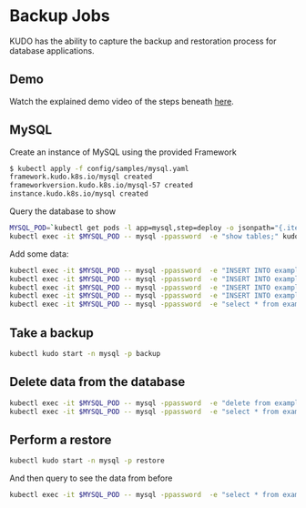# Backup Jobs

KUDO has the ability to capture the backup and restoration process for database applications.

## Demo

Watch the explained demo video of the steps beneath [here](https://youtu.be/e_xUVS_bB2g?t=1433).  

## MySQL

Create an instance of MySQL using the provided Framework

```bash
$ kubectl apply -f config/samples/mysql.yaml
framework.kudo.k8s.io/mysql created
frameworkversion.kudo.k8s.io/mysql-57 created
instance.kudo.k8s.io/mysql created
```

Query the database to show

```bash
MYSQL_POD=`kubectl get pods -l app=mysql,step=deploy -o jsonpath="{.items[*].metadata.name}"`
kubectl exec -it $MYSQL_POD -- mysql -ppassword  -e "show tables;" kudo
```

Add some data:

```bash
kubectl exec -it $MYSQL_POD -- mysql -ppassword  -e "INSERT INTO example ( id, name ) VALUES ( null, 'New Data' );" kudo
kubectl exec -it $MYSQL_POD -- mysql -ppassword  -e "INSERT INTO example ( id, name ) VALUES ( null, 'New Data' );" kudo
kubectl exec -it $MYSQL_POD -- mysql -ppassword  -e "INSERT INTO example ( id, name ) VALUES ( null, 'New Data' );" kudo
kubectl exec -it $MYSQL_POD -- mysql -ppassword  -e "INSERT INTO example ( id, name ) VALUES ( null, 'New Data' );" kudo
kubectl exec -it $MYSQL_POD -- mysql -ppassword  -e "select * from example;" kudo
```


## Take a backup

```bash
kubectl kudo start -n mysql -p backup
```

## Delete data from the database

```bash
kubectl exec -it $MYSQL_POD -- mysql -ppassword  -e "delete from example;" kudo
kubectl exec -it $MYSQL_POD -- mysql -ppassword  -e "select * from example;" kudo
```

## Perform a restore

```bash
kubectl kudo start -n mysql -p restore
```

 And then query to see the data from before

 ```bash
kubectl exec -it $MYSQL_POD -- mysql -ppassword  -e "select * from example;" kudo
 ```